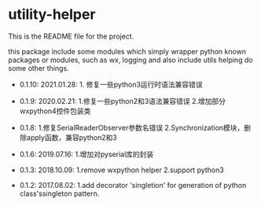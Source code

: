 # utility-helper

This is the README file for the project.

this package include some modules which simply wrapper python known packages or modules,
such as wx, logging and also include utils helping do some other things.

- 0.1.10:
        2021.01.28:
        1. 修复一些python3运行时语法兼容错误

- 0.1.9:
        2020.02.21:
        1.修复一些python2和3语法兼容错误
        2.增加部分wxpython4控件包装类

- 0.1.8:
        1.修复SerialReaderObserver参数名错误
        2.Synchronization模块，删除apply函数，兼容python2和3

- 0.1.6:
        2019.07.16:
        1.增加对pyserial库的封装

-  0.1.3:
        2018.10.09:
        1.remove wxpython helper
        2.support python3

- 0.1.2:
        2017.08.02:
        1.add decorator 'singletion' for generation of python class'ssingleton pattern.

